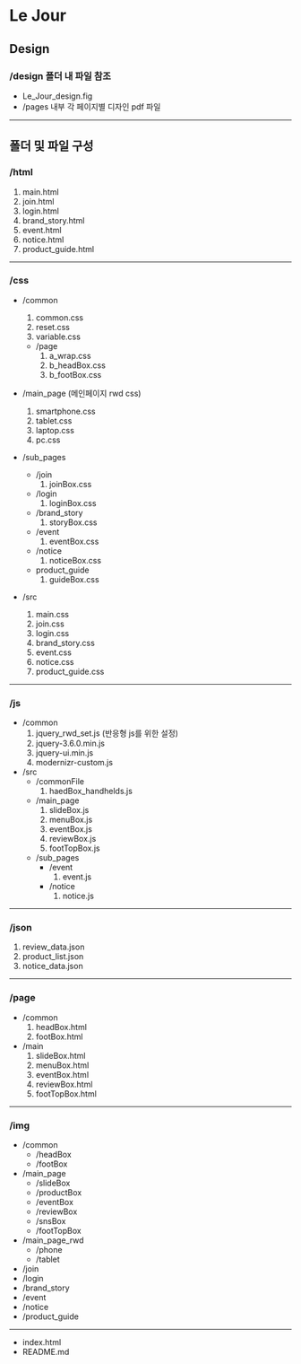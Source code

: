 # <b>Le Jour</b>
## Design
### /design 폴더 내 파일 참조
* Le_Jour_design.fig
* /pages 내부 각 페이지별 디자인 pdf 파일

---
## <b>폴더 및 파일 구성</b>
### <b>/html</b>
1. main.html
2. join.html
3. login.html
4. brand_story.html
5. event.html
6. notice.html
7. product_guide.html

---
### <b>/css</b>
* /common
  1. common.css
  2. reset.css
  3. variable.css
  * /page
    1. a_wrap.css
    2. b_headBox.css
    3. b_footBox.css

* /main_page (메인페이지 rwd css)
  1. smartphone.css
  2. tablet.css
  3. laptop.css
  4. pc.css
* /sub_pages
  * /join
    1. joinBox.css
  * /login
    1. loginBox.css
  * /brand_story
    1. storyBox.css
  * /event
    1. eventBox.css
  * /notice
    1. noticeBox.css
  * product_guide
    1. guideBox.css
* /src
  1. main.css
  2. join.css
  3. login.css
  4. brand_story.css
  5. event.css
  6. notice.css
  7. product_guide.css
---
### <b>/js</b>
* /common
  1. jquery_rwd_set.js (반응형 js를 위한 설정)
  2. jquery-3.6.0.min.js
  3. jquery-ui.min.js
  4. modernizr-custom.js
* /src
  * /commonFile
    1. haedBox_handhelds.js
  * /main_page
    1. slideBox.js
    2. menuBox.js
    3. eventBox.js
    4. reviewBox.js
    5. footTopBox.js
  * /sub_pages
    * /event
      1. event.js
    * /notice
      1. notice.js
---
### <b>/json</b>
1. review_data.json
2. product_list.json
3. notice_data.json
---
### <b>/page</b>
* /common
  1. headBox.html
  2. footBox.html
* /main
  1. slideBox.html
  2. menuBox.html
  3. eventBox.html
  4. reviewBox.html
  5. footTopBox.html
---
### <b>/img</b>
* /common
  * /headBox
  * /footBox
* /main_page
  * /slideBox
  * /productBox
  * /eventBox
  * /reviewBox
  * /snsBox
  * /footTopBox
* /main_page_rwd
  * /phone
  * /tablet
* /join
* /login
* /brand_story
* /event
* /notice
* /product_guide
---
* index.html
* README.md